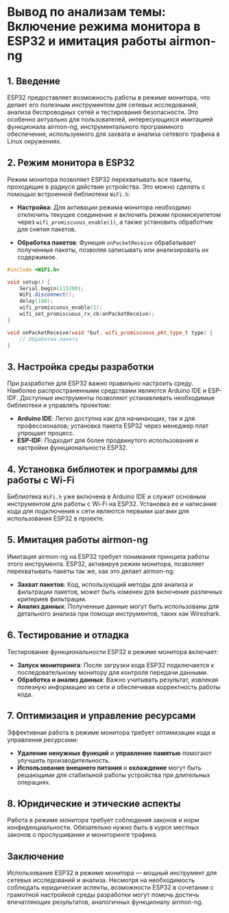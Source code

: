 # Вывод по анализам темы: Включение режима монитора в ESP32 и имитация работы airmon-ng

## 1. Введение
ESP32 предоставляет возможность работы в режиме монитора, что делает его полезным инструментом для сетевых исследований, анализа беспроводных сетей и тестирования безопасности. Это особенно актуально для пользователей, интересующихся имитацией функционала airmon-ng, инструментального программного обеспечения, используемого для захвата и анализа сетевого трафика в Linux окружениях.

## 2. Режим монитора в ESP32
Режим монитора позволяет ESP32 перехватывать все пакеты, проходящие в радиусе действия устройства. Это можно сделать с помощью встроенной библиотеки `WiFi.h`:

- **Настройка**: Для активации режима монитора необходимо отключить текущее соединение и включить режим промискуитетом через `wifi_promiscuous_enable(1)`, а также установить обработчик для снятия пакетов.
  
- **Обработка пакетов**: Функция `onPacketReceive` обрабатывает полученные пакеты, позволяя записывать или анализировать их содержимое.

```cpp
#include <WiFi.h>

void setup() {
    Serial.begin(115200);
    WiFi.disconnect();
    delay(100);
    wifi_promiscuous_enable(1);
    wifi_set_promiscuous_rx_cb(onPacketReceive);
}

void onPacketReceive(void *buf, wifi_promiscuous_pkt_type_t type) {
    // Обработка пакета
}
```

## 3. Настройка среды разработки
При разработке для ESP32 важно правильно настроить среду. Наиболее распространенными средствами являются Arduino IDE и ESP-IDF. Доступные инструменты позволяют устанавливать необходимые библиотеки и управлять проектом:

- **Arduino IDE**: Легко доступна как для начинающих, так и для профессионалов; установка пакета ESP32 через менеджер плат упрощает процесс.
- **ESP-IDF**: Подходит для более продвинутого использования и настройки функциональности ESP32.

## 4. Установка библиотек и программы для работы с Wi-Fi
Библиотека `WiFi.h` уже включена в Arduino IDE и служит основным инструментом для работы с Wi-Fi на ESP32. Установка ее и написание кода для подключения к сети являются первыми шагами для использования ESP32 в проекте.

## 5. Имитация работы airmon-ng
Имитация airmon-ng на ESP32 требует понимания принципа работы этого инструмента. ESP32, активируя режим монитора, позволяет перехватывать пакеты так же, как это делает airmon-ng:

- **Захват пакетов**: Код, использующий методы для анализа и фильтрации пакетов, может быть изменен для включения различных критериев фильтрации.
- **Анализ данных**: Полученные данные могут быть использованы для детального анализа при помощи инструментов, таких как Wireshark.

## 6. Тестирование и отладка
Тестирование функциональности ESP32 в режиме монитора включает:

- **Запуск мониторинга**: После загрузки кода ESP32 подключается к последовательному монитору для контроля передачи данными.
- **Обработка и анализ данных**: Важно учитывать результат, извлекая полезную информацию из сети и обеспечивая корректность работы кода.

## 7. Оптимизация и управление ресурсами
Эффективная работа в режиме монитора требует оптимизации кода и управления ресурсами:

- **Удаление ненужных функций** и **управление памятью** помогают улучшить производительность.
- **Использование внешнего питания** и **охлаждение** могут быть решающими для стабильной работы устройства при длительных операциях.

## 8. Юридические и этические аспекты
Работа в режиме монитора требует соблюдения законов и норм конфиденциальности. Обязательно нужно быть в курсе местных законов о прослушивании и мониторинге трафика.

## Заключение
Использование ESP32 в режиме монитора — мощный инструмент для сетевых исследований и анализа. Несмотря на необходимость соблюдать юридические аспекты, возможности ESP32 в сочетании с грамотной настройкой среды разработки могут помочь достичь впечатляющих результатов, аналогичных функционалу airmon-ng.